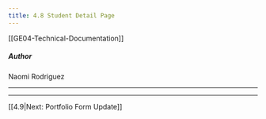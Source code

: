 ```yaml
---
title: 4.8 Student Detail Page
---
```

[[GE04-Technical-Documentation]]
##### Author
Naomi Rodriguez

***



***

[[4.9|Next: Portfolio Form Update]]